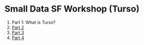 # Small Data SF Workshop (Turso)

1. Part 1: What is Turso?
2. [Part 2](/part2.md)
3. [Part 3](/part3.md)
4. [Part 4](/part4.md)
